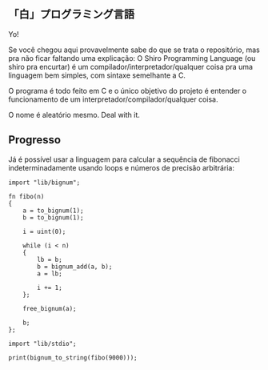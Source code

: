 「白」プログラミング言語
---

Yo!

Se você chegou aqui provavelmente sabe do que se trata o repositório, mas pra 
não ficar faltando uma explicação:
O Shiro Programming Language (ou shiro pra encurtar) é um 
compilador/interpretador/qualquer coisa pra uma linguagem bem simples, com 
sintaxe semelhante a C.

O programa é todo feito em C e o único objetivo do projeto é entender o 
funcionamento de um interpretador/compilador/qualquer coisa.

O nome é aleatório mesmo. Deal with it.


Progresso
---

Já é possível usar a linguagem para calcular a sequência de fibonacci 
indeterminadamente usando loops e números de precisão arbitrária:

	import "lib/bignum";

	fn fibo(n) 
	{
		a = to_bignum(1);
		b = to_bignum(1);
		
		i = uint(0);
		
		while (i < n) 
		{
			lb = b;
			b = bignum_add(a, b);
			a = lb;
			
			i += 1;
		};
		
		free_bignum(a);
		
		b;
	};

	import "lib/stdio";

	print(bignum_to_string(fibo(9000)));
